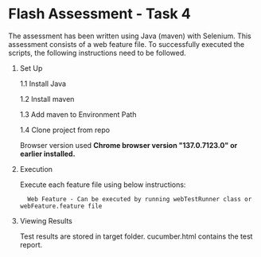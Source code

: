# Flash Assessment - Task 4 

The assessment has been written using Java (maven) with Selenium.
This assessment consists of a web feature file.
To successfully executed the scripts, the following instructions need to be followed.

1. Set Up

   1.1 Install Java

   1.2 Install maven

   1.3 Add maven to Environment Path

   1.4 Clone project from repo

    Browser version used
    **Chrome browser version "137.0.7123.0" or earlier installed.**


2. Execution

   Execute each feature file using below instructions:

         Web Feature - Can be executed by running webTestRunner class or webFeature.feature file


3. Viewing Results

   Test results are stored in target folder. cucumber.html contains the test report.